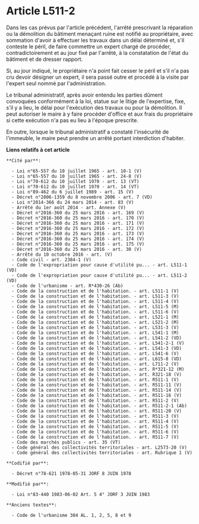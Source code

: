 # Article L511-2

Dans les cas prévus par l'article précédent, l'arrêté prescrivant la réparation ou la démolition du bâtiment menaçant ruine
est notifié au propriétaire, avec sommation d'avoir à effectuer les travaux dans un délai déterminé et, s'il conteste le
péril, de faire commettre un expert chargé de procéder, contradictoirement et au jour fixé par l'arrêté, à la constatation de
l'état du bâtiment et de dresser rapport.

Si, au jour indiqué, le propriétaire n'a point fait cesser le péril et s'il n'a pas cru devoir désigner un expert, il sera
passé outre et procédé à la visite par l'expert seul nommé par l'administration.

Le tribunal administratif, après avoir entendu les parties dûment convoquées conformément à la loi, statue sur le litige de
l'expertise, fixe, s'il y a lieu, le délai pour l'exécution des travaux ou pour la démolition. Il peut autoriser le maire à y
faire procéder d'office et aux frais du propriétaire si cette exécution n'a pas eu lieu à l'époque prescrite.

En outre, lorsque le tribunal administratif a constaté l'insécurité de l'immeuble, le maire peut prendre un arrêté portant
interdiction d'habiter.

**Liens relatifs à cet article**

	**Cité par**:

	  - Loi n°65-557 du 10 juillet 1965 - art. 10-1 (V)
	  - Loi n°65-557 du 10 juillet 1965 - art. 24-8 (V)
	  - Loi n°70-612 du 10 juillet 1970 - art. 13 (VT)
	  - Loi n°70-612 du 10 juillet 1970 - art. 14 (VT)
	  - Loi n°89-462 du 6 juillet 1989 - art. 15 (V)
	  - Décret n°2006-1359 du 8 novembre 2006 - art. 7 (VD)
	  - Loi n°2014-366 du 24 mars 2014 - art. 83 (V)
	  - Arrêté du 1er août 2014 - art. Annexe (V)
	  - Décret n°2016-360 du 25 mars 2016 - art. 169 (V)
	  - Décret n°2016-360 du 25 mars 2016 - art. 170 (V)
	  - Décret n°2016-360 du 25 mars 2016 - art. 171 (V)
	  - Décret n°2016-360 du 25 mars 2016 - art. 172 (V)
	  - Décret n°2016-360 du 25 mars 2016 - art. 173 (V)
	  - Décret n°2016-360 du 25 mars 2016 - art. 174 (V)
	  - Décret n°2016-360 du 25 mars 2016 - art. 175 (V)
	  - Décret n°2016-360 du 25 mars 2016 - art. 30 (V)
	  - Arrêté du 10 octobre 2016 - art. (V)
	  - Code civil - art. 2384-1 (V)
	  - Code de l'expropriation pour cause d'utilité pu... - art. L511-1 (VD)
	  - Code de l'expropriation pour cause d'utilité pu... - art. L511-2 (VD)
	  - Code de l'urbanisme - art. R*430-26 (Ab)
	  - Code de la construction et de l'habitation. - art. L511-1 (V)
	  - Code de la construction et de l'habitation. - art. L511-3 (V)
	  - Code de la construction et de l'habitation. - art. L511-4 (V)
	  - Code de la construction et de l'habitation. - art. L511-5 (M)
	  - Code de la construction et de l'habitation. - art. L511-6 (V)
	  - Code de la construction et de l'habitation. - art. L521-1 (M)
	  - Code de la construction et de l'habitation. - art. L521-2 (M)
	  - Code de la construction et de l'habitation. - art. L531-3 (V)
	  - Code de la construction et de l'habitation. - art. L541-1 (M)
	  - Code de la construction et de l'habitation. - art. L541-2 (VD)
	  - Code de la construction et de l'habitation. - art. L541-2-1 (V)
	  - Code de la construction et de l'habitation. - art. L541-3 (VD)
	  - Code de la construction et de l'habitation. - art. L541-6 (V)
	  - Code de la construction et de l'habitation. - art. L615-8 (VD)
	  - Code de la construction et de l'habitation. - art. L711-2 (V)
	  - Code de la construction et de l'habitation. - art. R*321-12 (M)
	  - Code de la construction et de l'habitation. - art. R321-18 (V)
	  - Code de la construction et de l'habitation. - art. R511-1 (V)
	  - Code de la construction et de l'habitation. - art. R511-11 (V)
	  - Code de la construction et de l'habitation. - art. R511-14 (V)
	  - Code de la construction et de l'habitation. - art. R511-16 (V)
	  - Code de la construction et de l'habitation. - art. R511-2 (V)
	  - Code de la construction et de l'habitation. - art. R511-2-1 (Ab)
	  - Code de la construction et de l'habitation. - art. R511-20 (V)
	  - Code de la construction et de l'habitation. - art. R511-3 (V)
	  - Code de la construction et de l'habitation. - art. R511-4 (V)
	  - Code de la construction et de l'habitation. - art. R511-5 (V)
	  - Code de la construction et de l'habitation. - art. R511-6 (V)
	  - Code de la construction et de l'habitation. - art. R511-7 (V)
	  - Code des marchés publics - art. 35 (VT)
	  - Code général des collectivités territoriales - art. L2573-20 (V)
	  - Code général des collectivités territoriales - art. Rubrique 1 (V)

	**Codifié par**:

	  - Décret n°78-621 1978-05-31 JORF 8 JUIN 1978

	**Modifié par**:

	  - Loi n°83-440 1983-06-02 Art. 5 4° JORF 3 JUIN 1983

	**Anciens textes**:

	  - Code de l'urbanisme 304 AL. 1, 2, 5, 8 et 9

